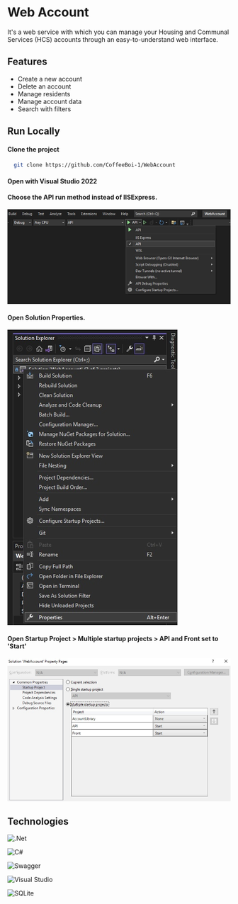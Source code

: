 
# Web Account

It's a web service with which you can manage your Housing and Communal Services (HCS) accounts through an easy-to-understand web interface.
## Features

- Create a new account
- Delete an account
- Manage residents
- Manage account data
- Search with filters


## Run Locally

#### Clone the project

```bash
  git clone https://github.com/CoffeeBoi-1/WebAccount
```

#### Open with Visual Studio 2022

#### Choose the API run method instead of IISExpress.
![IMG](ReadmeRes/HTR1.jpg)

#### Open Solution Properties.
![IMG](ReadmeRes/HTR2.jpg)

#### Open Startup Project > Multiple startup projects > API and Front set to 'Start' 
![IMG](ReadmeRes/HTR3.jpg)
## Technologies

![.Net](https://img.shields.io/badge/.NET-5C2D91?style=for-the-badge&logo=.net&logoColor=white)

![C#](https://img.shields.io/badge/c%23-%23239120.svg?style=for-the-badge&logo=c-sharp&logoColor=white)

![Swagger](https://img.shields.io/badge/-Swagger-%23Clojure?style=for-the-badge&logo=swagger&logoColor=white)

![Visual Studio](https://img.shields.io/badge/Visual%20Studio-5C2D91.svg?style=for-the-badge&logo=visual-studio&logoColor=white)

![SQLite](https://img.shields.io/badge/sqlite-%2307405e.svg?style=for-the-badge&logo=sqlite&logoColor=white)